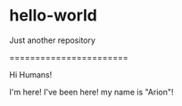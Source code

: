 # hello-world
Just another repository

=======================

Hi Humans!

I'm here!
I've been here!
my name is "Arion"!
